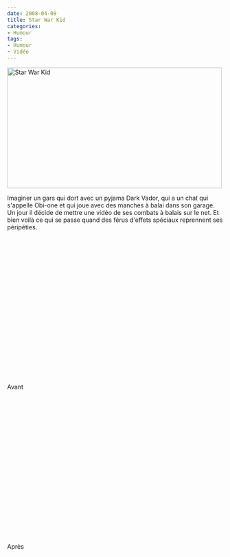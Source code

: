 ```yaml
---
date: 2008-04-09
title: Star War Kid
categories:
- Humour
tags:
- Humour
- Vidéo
---
```

<img class="alignnone size-full wp-image-492" title="starwarkid" src="https://dlgjp9x71cipk.cloudfront.net/2008/04/starwarkid.png" alt="Star War Kid" width="500" height="281" />

Imaginer un gars qui dort avec un pyjama Dark Vador, qui a un chat qui s'appelle Obi-one et qui joue avec des manches à balai dans son garage. Un jour il décide de mettre une vidéo de ses combats à balais sur le net. Et bien voilà ce qui se passe quand des férus d'effets spéciaux reprennent ses péripéties.

<!--more-->

Avant
<object classid="clsid:d27cdb6e-ae6d-11cf-96b8-444553540000" width="425" height="355" codebase="https://download.macromedia.com/pub/shockwave/cabs/flash/swflash.cab#version=6,0,40,0"><param name="wmode" value="transparent" /><param name="src" value="https://www.youtube.com/v/HPPj6viIBmU&amp;hl=en" /><embed type="application/x-shockwave-flash" width="425" height="355" src="https://www.youtube.com/v/HPPj6viIBmU&amp;hl=en" wmode="transparent"></embed></object>

Après
<object classid="clsid:d27cdb6e-ae6d-11cf-96b8-444553540000" width="425" height="355" codebase="https://download.macromedia.com/pub/shockwave/cabs/flash/swflash.cab#version=6,0,40,0"><param name="wmode" value="transparent" /><param name="src" value="https://www.youtube.com/v/3GJOVPjhXMY&amp;hl=en" /><embed type="application/x-shockwave-flash" width="425" height="355" src="https://www.youtube.com/v/3GJOVPjhXMY&amp;hl=en" wmode="transparent"></embed></object>

<object classid="clsid:d27cdb6e-ae6d-11cf-96b8-444553540000" width="425" height="355" codebase="https://download.macromedia.com/pub/shockwave/cabs/flash/swflash.cab#version=6,0,40,0"><param name="wmode" value="transparent" /><param name="src" value="https://www.youtube.com/v/GRiJVMASwjI&amp;hl=en" /><embed type="application/x-shockwave-flash" width="425" height="355" src="https://www.youtube.com/v/GRiJVMASwjI&amp;hl=en" wmode="transparent"></embed></object>
 
